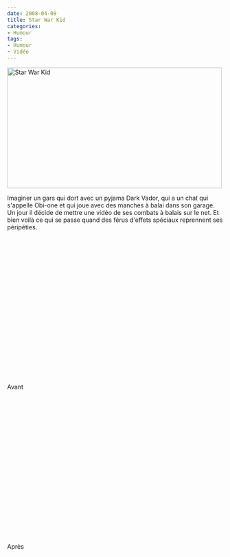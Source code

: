 ```yaml
---
date: 2008-04-09
title: Star War Kid
categories:
- Humour
tags:
- Humour
- Vidéo
---
```

<img class="alignnone size-full wp-image-492" title="starwarkid" src="https://dlgjp9x71cipk.cloudfront.net/2008/04/starwarkid.png" alt="Star War Kid" width="500" height="281" />

Imaginer un gars qui dort avec un pyjama Dark Vador, qui a un chat qui s'appelle Obi-one et qui joue avec des manches à balai dans son garage. Un jour il décide de mettre une vidéo de ses combats à balais sur le net. Et bien voilà ce qui se passe quand des férus d'effets spéciaux reprennent ses péripéties.

<!--more-->

Avant
<object classid="clsid:d27cdb6e-ae6d-11cf-96b8-444553540000" width="425" height="355" codebase="https://download.macromedia.com/pub/shockwave/cabs/flash/swflash.cab#version=6,0,40,0"><param name="wmode" value="transparent" /><param name="src" value="https://www.youtube.com/v/HPPj6viIBmU&amp;hl=en" /><embed type="application/x-shockwave-flash" width="425" height="355" src="https://www.youtube.com/v/HPPj6viIBmU&amp;hl=en" wmode="transparent"></embed></object>

Après
<object classid="clsid:d27cdb6e-ae6d-11cf-96b8-444553540000" width="425" height="355" codebase="https://download.macromedia.com/pub/shockwave/cabs/flash/swflash.cab#version=6,0,40,0"><param name="wmode" value="transparent" /><param name="src" value="https://www.youtube.com/v/3GJOVPjhXMY&amp;hl=en" /><embed type="application/x-shockwave-flash" width="425" height="355" src="https://www.youtube.com/v/3GJOVPjhXMY&amp;hl=en" wmode="transparent"></embed></object>

<object classid="clsid:d27cdb6e-ae6d-11cf-96b8-444553540000" width="425" height="355" codebase="https://download.macromedia.com/pub/shockwave/cabs/flash/swflash.cab#version=6,0,40,0"><param name="wmode" value="transparent" /><param name="src" value="https://www.youtube.com/v/GRiJVMASwjI&amp;hl=en" /><embed type="application/x-shockwave-flash" width="425" height="355" src="https://www.youtube.com/v/GRiJVMASwjI&amp;hl=en" wmode="transparent"></embed></object>
 
